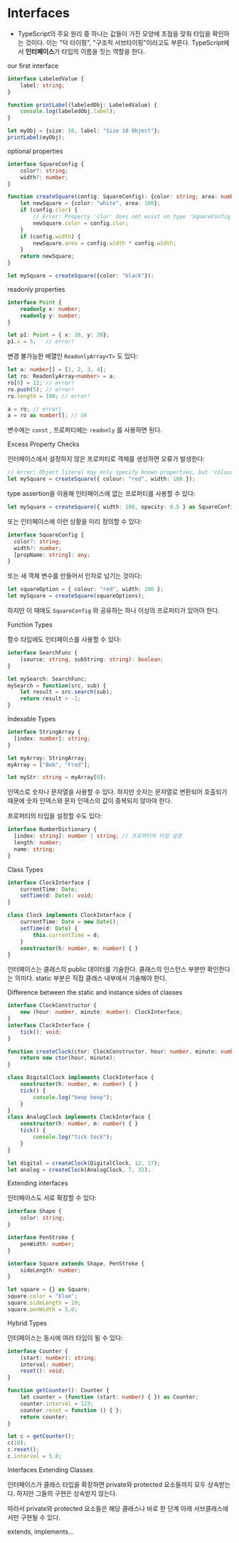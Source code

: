 # Interfaces

- TypeScript의 주요 원리 중 하나는 값들이 가진 모양에 초점을 맞춰 타입을 확인하는 것이다. 이는 "덕 타이핑", "구조적 서브타이핑"이라고도 부른다. TypeScript에서 **인터페이스**가 타입의 이름을 짓는 역할을 한다.

our first interface

```typescript
interface LabeledValue {
    label: string;
}

function printLabel(labeledObj: LabeledValue) {
    console.log(labeledObj.label);
}

let myObj = {size: 10, label: "Size 10 Object"};
printLabel(myObj);
```

optional properties

```typescript
interface SquareConfig {
    color?: string;
    width?: number;
}

function createSquare(config: SquareConfig): {color: string; area: number} {
    let newSquare = {color: "white", area: 100};
    if (config.clor) {
        // Error: Property 'clor' does not exist on type 'SquareConfig'
        newSquare.color = config.clor;
    }
    if (config.width) {
        newSquare.area = config.width * config.width;
    }
    return newSquare;
}

let mySquare = createSquare({color: "black"});
```

readonly properties

```typescript
interface Point {
    readonly x: number;
    readonly y: number;
}

let p1: Point = { x: 10, y: 20};
p1.x = 5;	// error!
```

변경 불가능한 배열인 `ReadonlyArray<T>` 도 있다:

```typescript
let a: number[] = [1, 2, 3, 4];
let ro: ReadonlyArray<number> = a;
ro[0] = 12; // error!
ro.push(5); // error!
ro.length = 100; // error!

a = ro; // error!
a = ro as number[];	// OK
```

변수에는 `const` , 프로퍼티에는 `readonly` 를 사용하면 된다.

Excess Property Checks

인터페이스에서 설정하지 않은 프로퍼티로 객체를 생성하면 오류가 발생한다:

```typescript
// error: Object literal may only specify known properties, but 'colour' does not exist in type 'SquareConfig'. Did you mean to write 'color'?
let mySquare = createSquare({ colour: "red", width: 100 });
```

type assertion을 이용해 인터페이스에 없는 프로퍼티를 사용할 수 있다:

```typescript
let mySquare = createSquare({ width: 100, opacity: 0.5 } as SquareConfig);
```

또는 인터페이스에 이런 상황을 미리 정의할 수 있다:

```typescript
interface SquareConfig {
  color?: string;
  width?: number;
  [propName: string]: any;
}
```

또는 새 객체 변수를 만들어서 인자로 넘기는 것이다:

```typescript
let squareOption = { colour: "red", width: 100 };
let mySquare = createSquare(squareOptions);
```

하지만 이 때에도 `SquareConfig` 와 공유하는 하나 이상의 프로퍼티가 있어야 한다.

Function Types

함수 타입에도 인터페이스를 사용할 수 있다:

```typescript
interface SearchFunc {
    (source: string, subString: string): boolean;
}

let mySearch: SearchFunc;
mySearch = function(src, sub) {
    let result = src.search(sub);
    return result > -1;
}
```

Indexable Types

```typescript
interface StringArray {
  [index: number]: string;
}

let myArray: StringArray;
myArray = ["Bob", "Fred"];

let myStr: string = myArray[0];
```

인덱스로 숫자나 문자열을 사용할 수 있다. 하지만 숫자는 문자열로 변환되어 호출되기 때문에 숫자 인덱스와 문자 인덱스의 값이 중복되지 않아야 한다.

프로퍼티의 타입을 설정할 수도 있다:

```typescript
interface NumberDictionary {
  [index: string]: number | string;	// 프로퍼티의 타입 설정
  length: number;
  name: string;
}
```

Class Types

```typescript
interface ClockInterface {
    currentTime: Date;
    setTime(d: Date): void;
}

class Clock implements ClockInterface {
    currentTime: Date = new Date();
    setTime(d: Date) {
        this.currentTime = d;
    }
    constructor(h: number, m: number) { }
}
```

인터페이스는 클래스의 public 데이터를 기술한다. 클래스의 인스턴스 부분만 확인한다는 의미다. static 부분은 직접 클래스 내부에서 기술해야 한다.

Difference between the static and instance sides of classes

```typescript
interface ClockConstructor {
    new (hour: number, minute: number): ClockInterface;
}
interface ClockInterface {
    tick(): void;
}

function createClock(ctor: ClockConstructor, hour: number, minute: number): ClockInterface {
    return new ctor(hour, minute);
}

class DigitalClock implements ClockInterface {
    constructor(h: number, m: number) { }
    tick() {
        console.log("beep beep");
    }
}
class AnalogClock implements ClockInterface {
    constructor(h: number, m: number) { }
    tick() {
        console.log("tick tock");
    }
}

let digital = createClock(DigitalClock, 12, 17);
let analog = createClock(AnalogClock, 7, 32);
```

Extending interfaces

인터페이스도 서로 확장할 수 있다:

```typescript
interface Shape {
    color: string;
}

interface PenStroke {
    penWidth: number;
}

interface Square extends Shape, PenStroke {
    sideLength: number;
}

let square = {} as Square;
square.color = "blue";
square.sideLength = 10;
square.penWidth = 5.0;
```

Hybrid Types

인터페이스는 동시에 여러 타입이 될 수 있다:

```typescript
interface Counter {
    (start: number): string;
    interval: number;
    reset(): void;
}

function getCounter(): Counter {
    let counter = (function (start: number) { }) as Counter;
    counter.interval = 123;
    counter.reset = function () { };
    return counter;
}

let c = getCounter();
c(10);
c.reset();
c.interval = 5.0;
```

Interfaces Extending Classes

인터페이스가 클래스 타입을 확장하면 private와 protected 요소들까지 모두 상속받는다. 하지만 그들의 구현은 상속받지 않는다.

따라서 private와 protected 요소들은 해당 클래스나 바로 한 단계 아래 서브클래스에서만 구현될 수 있다.



extends, implements...